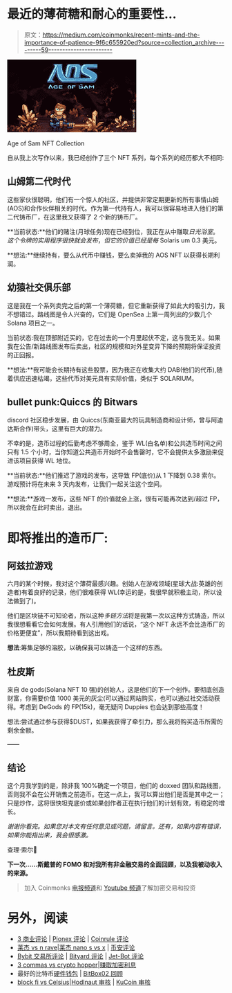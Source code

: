 # 最近的薄荷糖和耐心的重要性…

> 原文：<https://medium.com/coinmonks/recent-mints-and-the-importance-of-patience-9f6c655920ed?source=collection_archive---------59----------------------->

![](img/6021e6171cc75f32096740bd220faa6a.png)

Age of Sam NFT Collection

自从我上次写作以来，我已经创作了三个 NFT 系列，每个系列的经历都大不相同:

## 山姆第二代时代

这些家伙很聪明，他们有一个惊人的社区，并提供非常定期更新的所有事情山姆(AOS)和合作伙伴相关的时代。作为第一代持有人，我可以很容易地进入他们的第二代铸币厂，在这里我又获得了 2 个新的铸币厂。

**当前状态:**他们的赌注(月球任务)现在已经到位，我正在从中赚取$日光浴室。这个令牌的实用程序很快就会发布，但它的价值已经是每$ Solaris um 0.3 美元。

**想法:**继续持有，要么从代币中赚钱，要么卖掉我的 AOS NFT 以获得长期利润。

## **幼猿社交俱乐部**

这是我在一个系列卖完之后的第一个薄荷糖，但它重新获得了如此大的吸引力，我不想错过。路线图是令人兴奋的，它们是 OpenSea 上第一周列出的少数几个 Solana 项目之一。

当前状态:我在顶部附近买的，它在过去的一个月里起伏不定，这与我无关。如果我在公告/新路线图发布后卖出，社区的规模和对外星变异下降的预期将保证投资的正回报。

**想法:**我可能会长期持有这些股票，因为我正在收集大约 DAB(他们的代币),随着供应迅速枯竭，这些代币对美元具有实际价值，类似于 SOLARIUM。

## **bullet punk:Quiccs 的 Bitwars**

discord 社区稳步发展，由 Quiccs(东南亚最大的玩具制造商和设计师，曾与阿迪达斯合作)带头，这里有巨大的潜力。

不幸的是，造币过程的后勤考虑不够周全，鉴于 WL(白名单)和公共造币时间之间只有 1.5 个小时，当你知道公共造币开始时不会售罄时，它不会提供太多激励来促进该项目获得 WL 地位。

**当前状态:**他们推迟了游戏的发布，这导致 FP(底价)从 1 下降到 0.38 索尔。游戏预计将在未来 3 天内发布，让我们一起关注这个空间。

**想法:**游戏一发布，这些 NFT 的价值就会上涨，很有可能再次达到/超过 FP，所以我会在此时卖出，退出。

# **即将推出的造币厂:**

## **阿兹拉游戏**

六月的某个时候，我对这个薄荷最感兴趣。创始人在游戏领域(星球大战:英雄的创造者)有着良好的记录，他们很难获得 WL(幸运的是，我很早就积极主动，所以设法做到了)。

他们是区块链不可知论者，所以这种*多链方法*将是我第一次以这种方式铸造，所以我很想看看它会如何发展。有人引用他们的话说，“这个 NFT 永远不会比造币厂的价格更便宜”，所以我期待看到这出戏。

**想法**:筹集足够的溶胶，以确保我可以铸造一个这样的东西。

## **杜皮斯**

来自 de gods(Solana NFT 10 强)的创始人，这是他们的下一个创作。要彻底创造财富，你需要价值 1000 美元的灰尘(可以通过网站购买，也可以通过社交活动获得。考虑到 DeGods 的 FP(15k)，毫无疑问 Duppies 也会达到那些高度！

想法:尝试通过参与获得$DUST，如果我获得了牵引力，那么我将购买造币所需的剩余金额。

**——**

## **结论**

这个月我学到的是，除非我 100%确定一个项目，他们的 doxxed 团队和路线图，否则我不会在公开销售之前造币。在这一点上，我可以算出他们是否是其中之一；只是炒作，这将很快坦克底价或如果创作者正在执行他们的计划有效，有稳定的增长。

*谢谢你看完。如果您对本文有任何意见或问题，请留言。还有，如果内容有错误，如果你能指出来，我会很感激。*

查理·索尔💫

**下一次……斯戴普的 FOMO 和对我所有非金融交易的全面回顾，以及我被动收入的来源。**

> 加入 Coinmonks [电报频道](https://t.me/coincodecap)和 [Youtube 频道](https://www.youtube.com/c/coinmonks/videos)了解加密交易和投资

# 另外，阅读

*   [3 商业评论](/coinmonks/3commas-review-an-excellent-crypto-trading-bot-2020-1313a58bec92) | [Pionex 评论](https://coincodecap.com/pionex-review-exchange-with-crypto-trading-bot) | [Coinrule 评论](/coinmonks/coinrule-review-2021-a-beginner-friendly-crypto-trading-bot-daf0504848ba)
*   [莱杰 vs n rave](/coinmonks/ledger-vs-ngrave-zero-7e40f0c1d694)|[莱杰 nano s vs x](/coinmonks/ledger-nano-s-vs-x-battery-hardware-price-storage-59a6663fe3b0) | [币安评论](/coinmonks/binance-review-ee10d3bf3b6e)
*   [Bybit 交易所评论](/coinmonks/bybit-exchange-review-dbd570019b71) | [Bityard 评论](https://coincodecap.com/bityard-reivew) | [Jet-Bot 评论](https://coincodecap.com/jet-bot-review)
*   [3 commas vs crypto hopper](/coinmonks/3commas-vs-pionex-vs-cryptohopper-best-crypto-bot-6a98d2baa203)|[赚取加密利息](/coinmonks/earn-crypto-interest-b10b810fdda3)
*   最好的比特币[硬件钱包](/coinmonks/hardware-wallets-dfa1211730c6) | [BitBox02 回顾](/coinmonks/bitbox02-review-your-swiss-bitcoin-hardware-wallet-c36c88fff29)
*   [block fi vs Celsius](/coinmonks/blockfi-vs-celsius-vs-hodlnaut-8a1cc8c26630)|[Hodlnaut 审核](/coinmonks/hodlnaut-review-best-way-to-hodl-is-to-earn-interest-on-your-bitcoin-6658a8c19edf) | [KuCoin 审核](https://coincodecap.com/kucoin-review)
